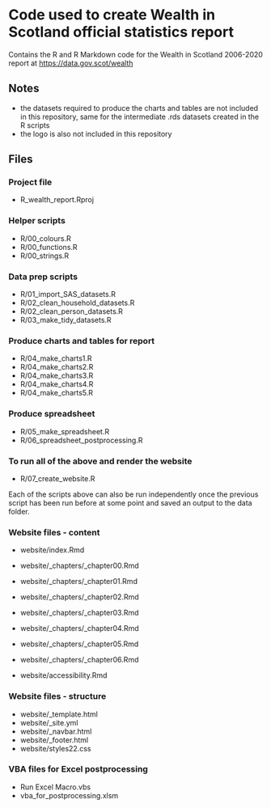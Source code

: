 # Code used to create Wealth in Scotland official statistics report

Contains the R and R Markdown code for the Wealth in Scotland 2006-2020 report at https://data.gov.scot/wealth


## Notes

- the datasets required to produce the charts and tables are not included in this repository, same for the intermediate .rds datasets created in the R scripts
- the logo is also not included in this repository

## Files

### Project file

- R_wealth_report.Rproj

### Helper scripts

- R/00_colours.R
- R/00_functions.R
- R/00_strings.R

### Data prep scripts

- R/01_import_SAS_datasets.R
- R/02_clean_household_datasets.R
- R/02_clean_person_datasets.R
- R/03_make_tidy_datasets.R

### Produce charts and tables for report

- R/04_make_charts1.R
- R/04_make_charts2.R
- R/04_make_charts3.R
- R/04_make_charts4.R
- R/04_make_charts5.R

### Produce spreadsheet

- R/05_make_spreadsheet.R
- R/06_spreadsheet_postprocessing.R

### To run all of the above and render the website

- R/07_create_website.R

Each of the scripts above can also be run independently once the previous script has been run before at some point and saved an output to the data folder.

### Website files - content

- website/index.Rmd

- website/_chapters/_chapter00.Rmd
- website/_chapters/_chapter01.Rmd
- website/_chapters/_chapter02.Rmd
- website/_chapters/_chapter03.Rmd
- website/_chapters/_chapter04.Rmd
- website/_chapters/_chapter05.Rmd
- website/_chapters/_chapter06.Rmd

- website/accessibility.Rmd

### Website files - structure

- website/_template.html
- website/_site.yml
- website/_navbar.html
- website/_footer.html
- website/styles22.css


### VBA files for Excel postprocessing

- Run Excel Macro.vbs
- vba_for_postprocessing.xlsm




